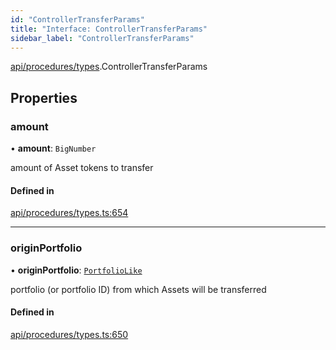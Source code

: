 ```yaml
---
id: "ControllerTransferParams"
title: "Interface: ControllerTransferParams"
sidebar_label: "ControllerTransferParams"
---
```


[api/procedures/types](../../../../../modules/API/Procedures/Types/Types.md).ControllerTransferParams

## Properties

### amount

• **amount**: `BigNumber`

amount of Asset tokens to transfer

#### Defined in

[api/procedures/types.ts:654](https://github.com/PolymeshAssociation/polymesh-sdk/blob/968f8d70c/src/api/procedures/types.ts#L654)

___

### originPortfolio

• **originPortfolio**: [`PortfolioLike`](../../../../../modules/Types/Types.md#portfoliolike)

portfolio (or portfolio ID) from which Assets will be transferred

#### Defined in

[api/procedures/types.ts:650](https://github.com/PolymeshAssociation/polymesh-sdk/blob/968f8d70c/src/api/procedures/types.ts#L650)
